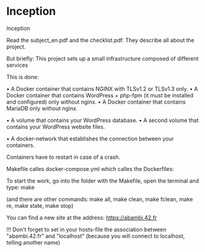 # Inception

Inception

Read the subject_en.pdf and the checklist.pdf. They describe all about the project.


But briefly:
This project sets up a small infrastructure composed of different services

This is done:

• A Docker container that contains NGINX with TLSv1.2 or TLSv1.3 only.
• A Docker container that contains WordPress + php-fpm (it must be installed and
configured) only without nginx.
• A Docker container that contains MariaDB only without nginx.

• A volume that contains your WordPress database.
• A second volume that contains your WordPress website files.

• A docker-network that establishes the connection between your containers.

Containers have to restart in case of a crash.

Makefile calles docker-compose.yml which calles the Dockerfiles:

To start the work, go into the folder with the Makefile, open the terminal and type:
make

(and there are other commands: make all, make clean, make fclean, make re, make state, make stop)

You can find a new site at the address:
https://abambi.42.fr

!!! Don't forget to set in your hosts-file the association between "abambi.42.fr" and "localhost" 
(because you will connect to localhost, telling another name)
